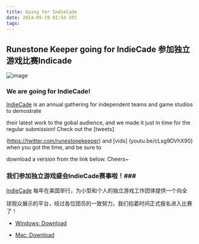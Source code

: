 ```yaml
---
title: Going for IndieCade
date: 2014-05-19 01:54 UTC
tags:
---
```


## Runestone Keeper going for IndieCade 参加独立游戏比赛Indicade ##


![image](indie-cade/indiecade_capture_logo.png)

### We are going for IndieCade! ###

[IndieCade](http://www.indiecade.com/) is an annual gathering for independent teams and game studios to demostrate 

their latest work to the gobal audience, and we made it just in time for the regular submission! Check out the [tweets]

(https://twitter.com/runestonekeeper) and [vids] (youtu.be/cLsg9DVhX90) when you got the time, and be sure to 

download a version from the link below. Cheers~

### 我们参加独立游戏盛会IndieCade赛事啦！###

[IndieCade](http://www.indiecade.com/) 每年在美国举行，为小型和个人的独立游戏工作团体提供一个向全

球观众展示的平台，经过各位团员的一致努力，我们掐着时间正式报名进入比赛了！

- [Windows: Download](http://runestonekeeper.qiniudn.com/RuneStoneKeeperSetup.msi)

- [Mac: Download](http://runestonekeeper.qiniudn.com/RuneStoneKeeper.dmg)